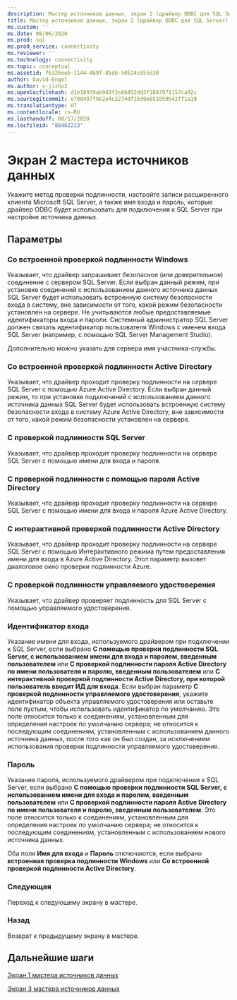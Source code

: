 ```yaml
---
description: Мастер источников данных, экран 2 (драйвер ODBC для SQL Server)
title: Мастер источников данных, экран 2 (драйвер ODBC для SQL Server) | Документация Майкрософт
ms.custom: ''
ms.date: 08/06/2020
ms.prod: sql
ms.prod_service: connectivity
ms.reviewer: ''
ms.technology: connectivity
ms.topic: conceptual
ms.assetid: 76326eeb-1144-4b9f-85db-50524c655d30
author: David-Engel
ms.author: v-jizho2
ms.openlocfilehash: d1e18939ab9d3f2e86452dd3f1847971157ca92c
ms.sourcegitcommit: e700497f962e4c2274df16d9e651059b42ff1a10
ms.translationtype: HT
ms.contentlocale: ru-RU
ms.lasthandoff: 08/17/2020
ms.locfileid: "88462213"
---
```

# <a name="data-source-wizard-screen-2"></a>Экран 2 мастера источников данных

Укажите метод проверки подлинности, настройте записи расширенного клиента Microsoft SQL Server, а также имя входа и пароль, которые драйвер ODBC будет использовать для подключения к SQL Server при настройке источника данных.

## <a name="options"></a>Параметры

### <a name="with-integrated-windows-authentication"></a>Со встроенной проверкой подлинности Windows

Указывает, что драйвер запрашивает безопасное (или доверительное) соединение с сервером SQL Server. Если выбран данный режим, при установке соединений с использованием данного источника данных SQL Server будет использовать встроенную систему безопасности входа в систему, вне зависимости от того, какой режим безопасности установлен на сервере. Не учитываются любые предоставляемые идентификаторы входа и пароли. Системный администратор SQL Server должен связать идентификатор пользователя Windows с именем входа SQL Server (например, с помощью SQL Server Management Studio).

Дополнительно можно указать для сервера имя участника-службы.

### <a name="with-active-directory-integrated-authentication"></a>Со встроенной проверкой подлинности Active Directory

Указывает, что драйвер проходит проверку подлинности на сервере SQL Server с помощью Azure Active Directory. Если выбран данный режим, то при установке подключений с использованием данного источника данных SQL Server будет использовать встроенную систему безопасности входа в систему Azure Active Directory, вне зависимости от того, какой режим безопасности установлен на сервере.

### <a name="with-sql-server-authentication"></a>С проверкой подлинности SQL Server

Указывает, что драйвер проходит проверку подлинности на сервере SQL Server с помощью имени для входа и пароля.

### <a name="with-active-directory-password-authentication"></a>С проверкой подлинности с помощью пароля Active Directory

Указывает, что драйвер проходит проверку подлинности на сервере SQL Server с помощью имени для входа и пароля Azure Active Directory.

### <a name="with-active-directory-interactive-authentication"></a>С интерактивной проверкой подлинности Active Directory

Указывает, что драйвер проходит проверку подлинности на сервере SQL Server с помощью Интерактивного режима путем предоставления имени для входа в Azure Active Directory. Этот параметр вызовет диалоговое окно проверки подлинности Azure.

### <a name="with-managed-identity-authentication"></a>С проверкой подлинности управляемого удостоверения

Указывает, что драйвер проверяет подлинность для SQL Server с помощью управляемого удостоверения.

### <a name="login-id"></a>Идентификатор входа

Указание имени для входа, используемого драйвером при подключении к SQL Server, если выбрано **С помощью проверки подлинности SQL Server, с использованием имени для входа и паролем, введенным пользователем** или **С проверкой подлинности пароля Active Directory по имени пользователя и паролю, введенным пользователем** или **С интерактивной проверкой подлинности Active Directory, при которой пользователь вводит ИД для входа**. Если выбран параметр **С проверкой подлинности управляемого удостоверения**, укажите идентификатор объекта управляемого удостоверения или оставьте поле пустым, чтобы использовать идентификатор по умолчанию. Это поле относится только к соединениям, установленным для определения настроек по умолчанию сервера; не относится к последующим соединениям, установленным с использованием данного источника данных, после того как он был создан, за исключением использования проверки подлинности управляемого удостоверения.

### <a name="password"></a>Пароль

Указание пароля, используемого драйвером при подключении к SQL Server, если выбрано **С помощью проверки подлинности SQL Server, с использованием имени для входа и паролем, введенным пользователем** или **С проверкой подлинности пароля Active Directory по имени пользователя и паролю, введенным пользователем**. Это поле относится только к соединениям, установленным для определения настроек по умолчанию сервера; не относится к последующим соединениям, установленным с использованием нового источника данных.

Оба поля **Имя для входа** и **Пароль** отключаются, если выбрано **встроенная проверка подлинности Windows** или **Со встроенной проверкой подлинности Active Directory**.

### <a name="next"></a>Следующая

Переход к следующему экрану в мастере.

### <a name="back"></a>Назад

Возврат к предыдущему экрану в мастере.

## <a name="next-steps"></a>Дальнейшие шаги

[Экран 1 мастера источников данных](../../../connect/odbc/windows/dsn-wizard-1.md)

[Экран 3 мастера источников данных](../../../connect/odbc/windows/dsn-wizard-3.md)

